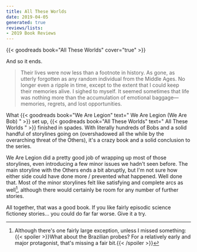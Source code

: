 ```yaml
---
title: All These Worlds
date: 2019-04-05
generated: true
reviews/lists:
- 2019 Book Reviews
---
```

{{< goodreads book="All These Worlds" cover="true" >}}

And so it ends.  

> Their lives were now less than a footnote in history. As gone, as utterly forgotten as any random individual from the Middle Ages. No longer even a ripple in time, except to the extent that I could keep their memories alive. I sighed to myself. It seemed sometimes that life was nothing more than the accumulation of emotional baggage—memories, regrets, and lost opportunities.

<!--more-->

What {{< goodreads book="We Are Legion" text=" We Are Legion (We Are Bob) " >}} set up, {{< goodreads book="All These Worlds" text=" All These Worlds " >}} finished in spades. With literally hundreds of Bobs and a solid handful of storylines going on (overshadowed all the while by the overarching threat of the Others), it's a crazy book and a solid conclusion to the series.  

We Are Legion did a pretty good job of wrapping up most of those storylines, even introducing a few minor issues we hadn't seen before. The main storyline with the Others ends a bit abruptly, but I'm not sure how either side could have done more / prevented what happened. Well done that. Most of the minor storylines felt like satisfying and complete arcs as well[^exception], although there would certainly be room for any number of further stories.  

All together, that was a good book. If you like fairly episodic science fictioney stories... you could do far far worse. Give it a try.  

[^exception]: Although there's one fairly large exception, unless I missed something:  {{< spoiler >}}What about the Brazilian probes? For a relatively early and major protagonist, that's missing a fair bit.{{< /spoiler >}}


